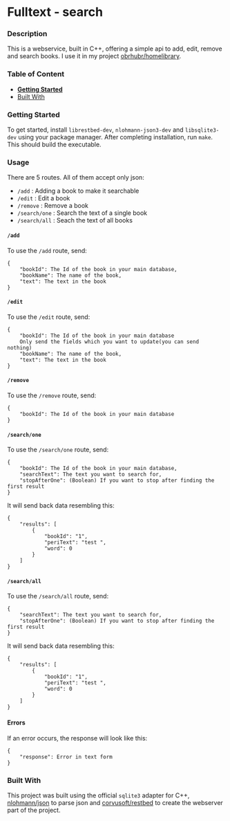 # Fulltext - search

### Description

This is a webservice, built in C++, offering a simple api to add, edit, remove and search books. I use it in my project [obrhubr/homelibrary](https://www.github.com/obrhubr/homelibrary).

### Table of Content

- [**Getting Started**](#getting-started)
- [Built With](#built-with)

### Getting Started

To get started, install `librestbed-dev`, `nlohmann-json3-dev` and `libsqlite3-dev` using your package manager. After completing installation, run `make`. This should build the executable.

### Usage

There are 5 routes. All of them accept only json: 
 - `/add` : Adding a book to make it searchable
 - `/edit` : Edit a book
 - `/remove` : Remove a book
 - `/search/one` : Search the text of a single book
 - `/search/all` : Seach the text of all books

#### `/add`
To use the `/add` route, send:
```
{
    "bookId": The Id of the book in your main database,
    "bookName": The name of the book,
    "text": The text in the book
}
```

#### `/edit`
To use the `/edit` route, send:
```
{
    "bookId": The Id of the book in your main database
    Only send the fields which you want to update(you can send nothing)
    "bookName": The name of the book,
    "text": The text in the book
}
```

#### `/remove`
To use the `/remove` route, send:
```
{
    "bookId": The Id of the book in your main database
}
```

#### `/search/one`
To use the `/search/one` route, send:
```
{
    "bookId": The Id of the book in your main database,
    "searchText": The text you want to search for,
    "stopAfterOne": (Boolean) If you want to stop after finding the first result
}
```
It will send back data resembling this:
```
{
    "results": [
        {
            "bookId": "1",
            "periText": "test ",
            "word": 0
        }
    ]
}
```

#### `/search/all`
To use the `/search/all` route, send:
```
{
    "searchText": The text you want to search for,
    "stopAfterOne": (Boolean) If you want to stop after finding the first result
}
```
It will send back data resembling this:
```
{
    "results": [
        {
            "bookId": "1",
            "periText": "test ",
            "word": 0
        }
    ]
}
```

#### Errors
If an error occurs, the response will look like this:
```
{
    "response": Error in text form
}
```


### Built With

This project was built using the official `sqlite3` adapter for C++, [nlohmann/json](https://www.github.com/nlohmann/json) to parse json and [corvusoft/restbed](https://github.com/Corvusoft/restbed) to create the webserver part of the project.